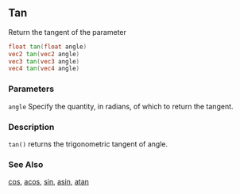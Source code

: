 ## Tan
Return the tangent of the parameter

```glsl
float tan(float angle)  
vec2 tan(vec2 angle)  
vec3 tan(vec3 angle)  
vec4 tan(vec4 angle)
```

### Parameters
```angle``` Specify the quantity, in radians, of which to return the tangent.

### Description
```tan()``` returns the trigonometric tangent of angle.

<div class="simpleFunction" data="y = tan(x); "></div>

### See Also
[cos](index.html#cos.md), [acos](index.html#acos.md), [sin](index.html#sin.md), [asin](index.html#asin.md), [atan](index.html#atan.md)
